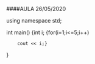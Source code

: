 ####AULA 26/05/2020



using namespace std;

  int main()
  {int i;
        {for(i=1;i<=5;i++)

        cout << i;}
  }



  

